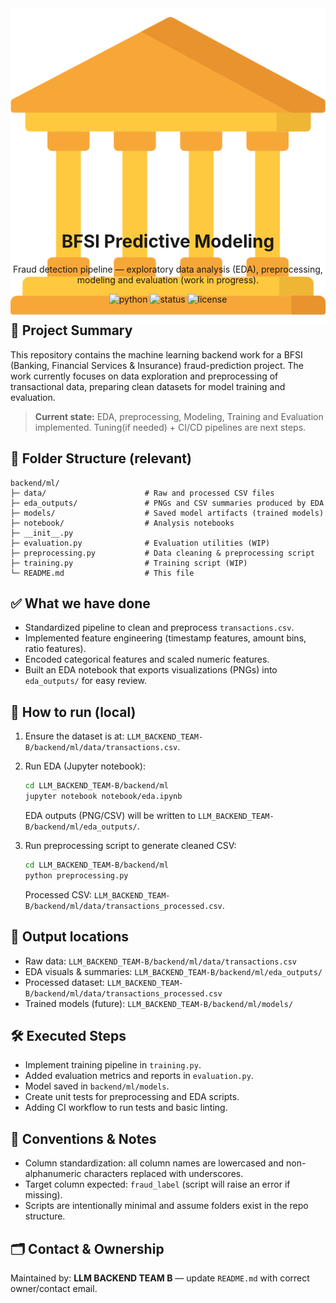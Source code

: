 <div align="center" style="height:300px" >
<img alt="bank-icon" src="./backend/assets/bank.png">

</div>
<br>

<div align="center">

<h1>BFSI Predictive Modeling</h1>
Fraud detection pipeline — exploratory data analysis (EDA), preprocessing, modeling and evaluation (work in progress).

<br>

<p>
  <img alt="python" src="https://img.shields.io/badge/Python-3.10%2B-blue">
  <img alt="status" src="https://img.shields.io/badge/Status-in--progress-yellow">
  <img alt="license" src="https://img.shields.io/badge/License-MIT-green">
</p>

</div>

## 🔎 Project Summary

This repository contains the machine learning backend work for a BFSI (Banking, Financial Services & Insurance) fraud-prediction project. The work currently focuses on data exploration and preprocessing of transactional data, preparing clean datasets for model training and evaluation.

> **Current state:** EDA, preprocessing, Modeling, Training and  Evaluation implemented. Tuning(if needed) + CI/CD pipelines are next steps.

## 📁 Folder Structure (relevant)

```
backend/ml/
├─ data/                      # Raw and processed CSV files
├─ eda_outputs/               # PNGs and CSV summaries produced by EDA
├─ models/                    # Saved model artifacts (trained models)
├─ notebook/                  # Analysis notebooks
├─ __init__.py
├─ evaluation.py              # Evaluation utilities (WIP)
├─ preprocessing.py           # Data cleaning & preprocessing script
├─ training.py                # Training script (WIP)
└─ README.md                  # This file
```

## ✅ What we have done

* Standardized pipeline to clean and preprocess `transactions.csv`.
* Implemented feature engineering (timestamp features, amount bins, ratio features).
* Encoded categorical features and scaled numeric features.
* Built an EDA notebook that exports visualizations (PNGs) into `eda_outputs/` for easy review.

## 🚀 How to run (local)

1. Ensure the dataset is at: `LLM_BACKEND_TEAM-B/backend/ml/data/transactions.csv`.

2. Run EDA (Jupyter notebook):

   ```bash
   cd LLM_BACKEND_TEAM-B/backend/ml
   jupyter notebook notebook/eda.ipynb
   ```

   EDA outputs (PNG/CSV) will be written to `LLM_BACKEND_TEAM-B/backend/ml/eda_outputs/`.

3. Run preprocessing script to generate cleaned CSV:

   ```bash
   cd LLM_BACKEND_TEAM-B/backend/ml
   python preprocessing.py
   ```

   Processed CSV: `LLM_BACKEND_TEAM-B/backend/ml/data/transactions_processed.csv`.

## 🧾 Output locations

* Raw data: `LLM_BACKEND_TEAM-B/backend/ml/data/transactions.csv`
* EDA visuals & summaries: `LLM_BACKEND_TEAM-B/backend/ml/eda_outputs/`
* Processed dataset: `LLM_BACKEND_TEAM-B/backend/ml/data/transactions_processed.csv`
* Trained models (future): `LLM_BACKEND_TEAM-B/backend/ml/models/`

## 🛠️ Executed Steps

* Implement training pipeline in `training.py`.
* Added evaluation metrics and reports in `evaluation.py`.
* Model saved in `backend/ml/models`.
* Create unit tests for preprocessing and EDA scripts.
* Adding CI workflow to run tests and basic linting.

## 🧩 Conventions & Notes

* Column standardization: all column names are lowercased and non-alphanumeric characters replaced with underscores.
* Target column expected: `fraud_label` (script will raise an error if missing).
* Scripts are intentionally minimal and assume folders exist in the repo structure.

## 🗂️ Contact & Ownership

Maintained by: **LLM BACKEND TEAM B** — update `README.md` with correct owner/contact email.